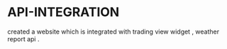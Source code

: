 # API-INTEGRATION
created a website which is integrated with trading view widget , weather report api .
